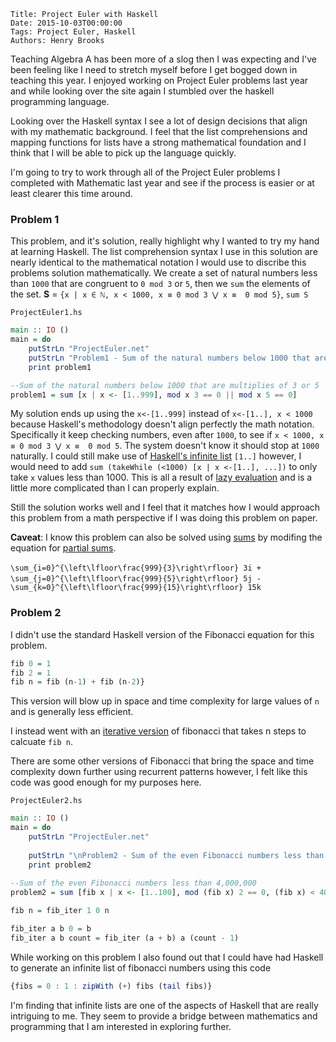     Title: Project Euler with Haskell
    Date: 2015-10-03T00:00:00
    Tags: Project Euler, Haskell
    Authors: Henry Brooks

Teaching Algebra A has been more of a slog then I was expecting and I've been feeling like I need to stretch myself before I get bogged down in teaching this year. I enjoyed working on Project Euler problems last year and while looking over the site again I stumbled over the haskell programming language.

Looking over the Haskell syntax I see a lot of design decisions that align with my mathematic background. I feel that the list comprehensions and mapping functions for lists have a strong mathematical foundation and I think that I will be able to pick up the language quickly.

I'm going to try to work through all of the Project Euler problems I completed with Mathematic last year and see if the process is easier or at least clearer this time around.

<!-- more -->

### Problem 1

This problem, and it's solution, really highlight why I wanted to try my hand at learning Haskell. The list comprehension syntax I use in this solution are nearly identical to the mathematical notation I would use to discribe this problems solution mathematically. We create a set of natural numbers less than `1000` that are congruent to `0 mod 3` or `5`, then we `sum` the elements of the set. **S** = `{x | x ∈ ℕ, x < 1000, x ≡ 0 mod 3 ⋁ x ≡  0 mod 5}`, `sum S`

`ProjectEuler1.hs`

```haskell
main :: IO ()
main = do
    putStrLn "ProjectEuler.net"
    putStrLn "Problem1 - Sum of the natural numbers below 1000 that are multiplies of 3 or 5"
    print problem1 

--Sum of the natural numbers below 1000 that are multiplies of 3 or 5
problem1 = sum [x | x <- [1..999], mod x 3 == 0 || mod x 5 == 0]
```

My solution ends up using the `x<-[1..999]` instead of `x<-[1..], x < 1000` because Haskell's methodology doesn't align perfectly the math notation. Specifically it keep checking numbers, even after `1000`, to see if `x < 1000, x ≡ 0 mod 3 ⋁ x ≡  0 mod 5`. The system doesn't know it should stop at `1000` naturally. I could still make use of [Haskell's infinite list](https://en.wikipedia.org/wiki/Lazy_evaluation#Working_with_infinite_data_structures) `[1..]` however, I would need to add `sum (takeWhile (<1000) [x | x <-[1..], ...])` to only take `x` values less than 1000. This is all a result of [lazy evaluation](https://en.wikipedia.org/wiki/Lazy_evaluation) and is a little more complicated than I can properly explain.

Still the solution works well and I feel that it matches how I would approach this problem from a math perspective if I was doing this problem on paper.

**Caveat**: I know this problem can also be solved using [sums](https://www.wolframalpha.com/input/?i=(sum+3i+from+i%3D0+to+(999%2F3))+%2B+(sum+5j+from+j%3D0+to+(999%2F5))+-+(sum+15k+from+k%3D0+to+(999%2F15))) by modifing the equation for [partial sums](https://en.wikipedia.org/wiki/1_%2B_2_%2B_3_%2B_4_%2B_%E2%8B%AF#Partial_sums).

`\sum_{i=0}^{\left\lfloor\frac{999}{3}\right\rfloor} 3i +`
` \sum_{j=0}^{\left\lfloor\frac{999}{5}\right\rfloor} 5j -`
` \sum_{k=0}^{\left\lfloor\frac{999}{15}\right\rfloor} 15k`

### Problem 2

I didn't use the standard Haskell version of the Fibonacci equation for this problem.

```haskell
fib 0 = 1
fib 2 = 1
fib n = fib (n-1) + fib (n-2)}
```

This version will blow up in space and time complexity for large values of `n` and is generally less efficient.

I instead went with an [iterative version](https://www.ics.uci.edu/~eppstein/161/960109.html) of fibonacci that takes n steps to calcuate `fib n`.

There are some other versions of Fibonacci that bring the space and time complexity down further using recurrent patterns however, I felt like this code was good enough for my purposes here.

`ProjectEuler2.hs`

```haskell
main :: IO ()
main = do
    putStrLn "ProjectEuler.net"
    
    putStrLn "\nProblem2 - Sum of the even Fibonacci numbers less than 4,000,000"
    print problem2
    
--Sum of the even Fibonacci numbers less than 4,000,000
problem2 = sum [fib x | x <- [1..100], mod (fib x) 2 == 0, (fib x) < 4000000]

fib n = fib_iter 1 0 n

fib_iter a b 0 = b
fib_iter a b count = fib_iter (a + b) a (count - 1)
```

While working on this problem I also found out that I could have had Haskell to generate an infinite list of fibonacci numbers using this code

```haskell
{fibs = 0 : 1 : zipWith (+) fibs (tail fibs)}
```

I'm finding that infinite lists are one of the aspects of Haskell that are really intriguing to me. They seem to provide a bridge between mathematics and programming that I am interested in exploring further.
